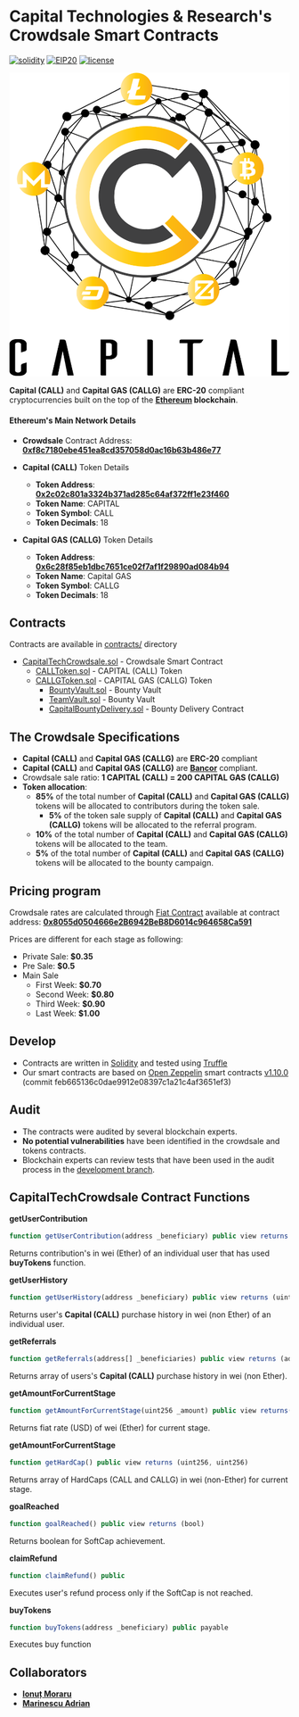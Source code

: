 # Capital Technologies & Research's Crowdsale Smart Contracts
[![solidity](https://img.shields.io/badge/code%20style-solidity-brightgreen.svg?style=flat-square)](https://github.com/ethereum/solidity) [![EIP20](https://img.shields.io/badge/TOKEN-ERC20-brightgreen.svg?style=flat-square)](https://github.com/ethereum/EIPs/blob/master/EIPS/eip-20.md) [![license](https://img.shields.io/github/license/mashape/apistatus.svg?style=flat-square)](https://opensource.org/licenses/MIT)

![capital-tech](images/logo.png)

**Capital (CALL)** and **Capital GAS (CALLG)** are **ERC-20** compliant cryptocurrencies built on the top of the **[Ethereum][ethereum] blockchain**.

#### Ethereum's Main Network Details
*	**Crowdsale** Contract Address: **[0xf8c7180ebe451ea8cd357058d0ac16b63b486e77](https://etherscan.io/address/0xf8c7180ebe451ea8cd357058d0ac16b63b486e77#code)**

*	**Capital (CALL)** Token Details
	*	**Token Address**: **[0x2c02c801a3324b371ad285c64af372ff1e23f460](https://etherscan.io/address/0x2c02c801a3324b371ad285c64af372ff1e23f460#code)**
	*	**Token Name**: CAPITAL
	*	**Token Symbol**: CALL
	*	**Token Decimals**: 18

*	**Capital GAS (CALLG)** Token Details
	*	**Token Address**: **[0x6c28f85eb1dbc7651ce02f7af1f29890ad084b94](https://etherscan.io/address/0x6c28f85eb1dbc7651ce02f7af1f29890ad084b94#code)**
	*	**Token Name**: Capital GAS
	*	**Token Symbol**: CALLG
	*	**Token Decimals**: 18

## Contracts
Contracts are available in [contracts/](contracts) directory
*	[CapitalTechCrowdsale.sol](contracts/CapitalTechCrowdsale.sol) - Crowdsale Smart Contract
	*	[CALLToken.sol](contracts/CALLToken.sol) - CAPITAL (CALL) Token
	*	[CALLGToken.sol](contracts/CALLGToken.sol) - CAPITAL GAS (CALLG) Token
		*	[BountyVault.sol](contracts/BountyVault.sol) - Bounty Vault
		*	[TeamVault.sol](contracts/TeamVault.sol) - Bounty Vault
		*	[CapitalBountyDelivery.sol](contracts/CapitalBountyDelivery.sol) - Bounty Delivery Contract

## The Crowdsale Specifications
*	**Capital (CALL)** and **Capital GAS (CALLG)** are **ERC-20** compliant
*	**Capital (CALL)** and **Capital GAS (CALLG)** are **[Bancor][bancor]** compliant.
*	Crowdsale sale ratio: **1 CAPITAL (CALL) = 200 CAPITAL GAS (CALLG)**
*	**Token allocation**:
	*	**85%** of the total number of **Capital (CALL)** and **Capital GAS (CALLG)** tokens will be allocated to contributors during the token sale.
		*	**5%** of the token sale supply of **Capital (CALL)** and **Capital GAS (CALLG)** tokens will be allocated to the referral program.	
	*	**10%** of the total number of **Capital (CALL)** and **Capital GAS (CALLG)** tokens will be allocated to the team.
	*	**5%** of the total number of **Capital (CALL)** and **Capital GAS (CALLG)** tokens will be allocated to the bounty campaign.

## Pricing program
Crowdsale rates are calculated through [Fiat Contract](https://fiatcontract.com/) available at contract address: **[0x8055d0504666e2B6942BeB8D6014c964658Ca591](https://etherscan.io/address/0x8055d0504666e2B6942BeB8D6014c964658Ca591#code)**

Prices are different for each stage as following:
*	Private Sale: **$0.35**
*	Pre Sale: **$0.5**
*	Main Sale
	*	First Week: **$0.70**
	*	Second Week: **$0.80**
	*	Third Week: **$0.90**
	*	Last Week: **$1.00**

## Develop
* Contracts are written in [Solidity][solidity] and tested using [Truffle][truffle]
* Our smart contracts are based on [Open Zeppelin][openzepplein-solidity] smart contracts [v1.10.0][openzepplein-solidity_v.1.10.0] (commit feb665136c0dae9912e08397c1a21c4af3651ef3)

## Audit
*	The contracts were audited by several blockchain experts.
*	**No potential vulnerabilities** have been identified in the crowdsale and tokens contracts.
*	Blockchain experts can review tests that have been used in the audit process in the [development branch](https://github.com/capital-technologies/truffle-crowdsale/tree/master).

## CapitalTechCrowdsale Contract Functions
**getUserContribution**
```js
function getUserContribution(address _beneficiary) public view returns (uint256)
```
Returns contribution's in wei (Ether) of an individual user that has used **buyTokens** function.

**getUserHistory**
```js
function getUserHistory(address _beneficiary) public view returns (uint256)
```
Returns user's **Capital (CALL)** purchase history in wei (non Ether) of an individual user.

**getReferrals**
```js
function getReferrals(address[] _beneficiaries) public view returns (address[], uint256[])
```
Returns array of users's **Capital (CALL)** purchase history in wei (non Ether).

**getAmountForCurrentStage**
```js
function getAmountForCurrentStage(uint256 _amount) public view returns(uint256)
```
Returns fiat rate (USD) of wei (Ether) for current stage.

**getAmountForCurrentStage**
```js
function getHardCap() public view returns (uint256, uint256)
```
Returns array of HardCaps (CALL and CALLG) in wei (non-Ether) for current stage.

**goalReached**
```js
function goalReached() public view returns (bool)
```
Returns boolean for SoftCap achievement.

**claimRefund**
```js
function claimRefund() public
```
Executes user's refund process only if the SoftCap is not reached.

**buyTokens**
```js
function buyTokens(address _beneficiary) public payable
```
Executes buy function 

## Collaborators

* **[Ionuț Moraru](https://github.com/morion4000/)**
* **[Marinescu Adrian](https://www.facebook.com/marinescu.adrian.crypto)**

[capital-tech]: https://www.mycapitalco.in/
[ethereum]: https://www.ethereum.org/
[solidity]: https://solidity.readthedocs.io/en/develop/
[truffle]: http://truffleframework.com/
[bancor]: https://github.com/bancorprotocol/contracts
[openzepplein-solidity_v.1.10.0]: https://github.com/OpenZeppelin/openzeppelin-solidity/releases/tag/v1.10.0
[openzepplein-solidity]: https://github.com/OpenZeppelin/openzeppelin-solidity
